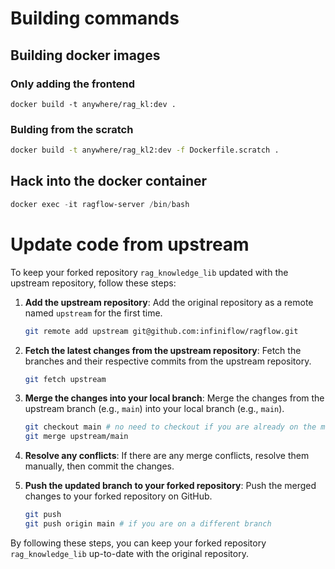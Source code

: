 # Building commands

## Building docker images

### Only adding the frontend

```
docker build -t anywhere/rag_kl:dev .
```

### Bulding from the scratch

```bash
docker build -t anywhere/rag_kl2:dev -f Dockerfile.scratch .
```

## Hack into the docker container

```powershell
docker exec -it ragflow-server /bin/bash
```

# Update code from upstream

To keep your forked repository `rag_knowledge_lib` updated with the upstream repository, follow these steps:

1. **Add the upstream repository**:
   Add the original repository as a remote named `upstream` for the first time.

   ```bash
   git remote add upstream git@github.com:infiniflow/ragflow.git
   ```

2. **Fetch the latest changes from the upstream repository**:
   Fetch the branches and their respective commits from the upstream repository.

   ```bash
   git fetch upstream
   ```

3. **Merge the changes into your local branch**:
   Merge the changes from the upstream branch (e.g., `main`) into your local branch (e.g., `main`).

   ```bash
   git checkout main # no need to checkout if you are already on the main branch
   git merge upstream/main
   ```

4. **Resolve any conflicts**:
   If there are any merge conflicts, resolve them manually, then commit the changes.

5. **Push the updated branch to your forked repository**:
   Push the merged changes to your forked repository on GitHub.

   ```bash
   git push 
   git push origin main # if you are on a different branch
   ```

By following these steps, you can keep your forked repository `rag_knowledge_lib` up-to-date with the original repository.